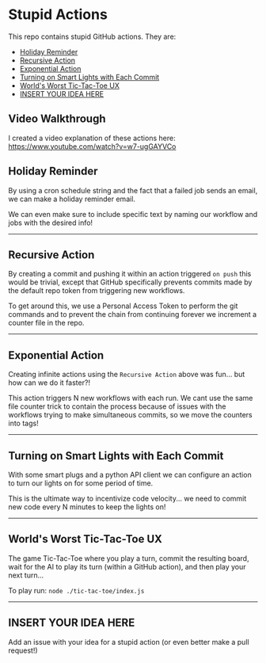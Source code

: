 # Stupid Actions

This repo contains stupid GitHub actions. They are:

  - [Holiday Reminder](#holiday-reminder)
  - [Recursive Action](#recursive-action)
  - [Exponential Action](#exponential-action)
  - [Turning on Smart Lights with Each Commit](#turning-on-smart-lights-with-each-commit)
  - [World's Worst Tic-Tac-Toe UX](#worlds-worst-tic-tac-toe-ux)
  - [INSERT YOUR IDEA HERE](#insert-your-idea-here)

## Video Walkthrough

I created a video explanation of these actions here: https://www.youtube.com/watch?v=w7-ugGAYVCo

## Holiday Reminder

By using a cron schedule string and the fact that a failed job sends an email, we can make a holiday reminder email.

We can even make sure to include specific text by naming our workflow and jobs with the desired info!

---

## Recursive Action

By creating a commit and pushing it within an action triggered `on push` this would be trivial, except that GitHub specifically prevents commits made by the default repo token from triggering new workflows.

To get around this, we use a Personal Access Token to perform the git commands and to prevent the chain from continuing forever we increment a counter file in the repo.

---

## Exponential Action

Creating infinite actions using the `Recursive Action` above was fun... but how can we do it faster?!

This action triggers N new workflows with each run. We cant use the same file counter trick to contain the process because of issues with the workflows trying to make simultaneous commits, so we move the counters into tags!

---

## Turning on Smart Lights with Each Commit

With some smart plugs and a python API client we can configure an action to turn our lights on for some period of time.

This is the ultimate way to incentivize code velocity... we need to commit new code every N minutes to keep the lights on!

---

## World's Worst Tic-Tac-Toe UX

The game Tic-Tac-Toe where you play a turn, commit the resulting board, wait for the AI to play its turn (within a GitHub action), and then play your next turn...

To play run:
`node ./tic-tac-toe/index.js`

---

## INSERT YOUR IDEA HERE

Add an issue with your idea for a stupid action (or even better make a pull request!)
